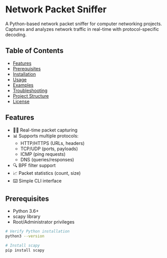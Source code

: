# Network Packet Sniffer

A Python-based network packet sniffer for computer networking projects. Captures and analyzes network traffic in real-time with protocol-specific decoding.

## Table of Contents
- [Features](#features)
- [Prerequisites](#prerequisites)
- [Installation](#installation)
- [Usage](#usage)
- [Examples](#examples)
- [Troubleshooting](#troubleshooting)
- [Project Structure](#project-structure)
- [License](#license)

## Features
- 🕵️‍♂️ Real-time packet capturing
- 📊 Supports multiple protocols:
  - HTTP/HTTPS (URLs, headers)
  - TCP/UDP (ports, payloads)
  - ICMP (ping requests)
  - DNS (queries/responses)
- 🔍 BPF filter support
- 📈 Packet statistics (count, size)
- ⌨️ Simple CLI interface

## Prerequisites
- Python 3.6+
- scapy library
- Root/Administrator privileges

```bash
# Verify Python installation
python3 --version

# Install scapy
pip install scapy
